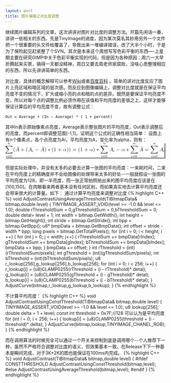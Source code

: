 ```yaml
---
layout: post
title: 图片编辑之对比度调整
---
```



继续图片编辑系列的文章，这次讲讲对图片对比度的调整方法。开篇先闲话一番，讲讲一些相关的东西。先是TinyImage的进度，因为某次莫名其妙用另外一个文件把一个很重要的头文件给覆盖了，导致出来一堆编译错误，改了大半个小时，于是为了保险起见赶紧整了个SVN。其次是本来这个周想写写色彩平衡的东西—-上星期主要在研究GIMP中关于色彩平衡实现的代码，但是因为各种原因：周六一大早折腾起来买票，搞得一天都没精神，周日又要去周老师家腐败，没啥心思整理相应的东西，所以先讲讲简单的东西。

对比度，具体的概念解释可以参考[Wiki][1]或者[百度百科][2] 。简单的讲对比度反应了图片上亮区域和暗区域的层次感。而反应到图像编辑上，调整对比度就是在保证平均亮度不变的情况下，扩大或缩小亮的点和暗的点的差异。既然是要保证平均亮度不变，所以对每个点的调整比例必须作用在该值和平均亮度的差值之上，这样才能够保证计算后的平均亮度不变，故有调整公式：

    Out = Average + (In – Average) * ( 1 + percent)
    
其中In表示原始像素点亮度，Average表示整张图片的平均亮度，Out表示调整后的亮度，而percent即调整范围[-1,1]。证明这个公式的正确性相当简单：
设图上有n个像素点，各个点亮度为Ai，平均亮度为A，变化率为alpha，则有：
![此处输入图片的描述][3]

但是实际处理中，并没有太多的必要去计算一张图的平均亮度：一来耗时间，二来在平均亮度上的精确度并不会给图像的处理带来太多的好处--一般就假设一张图的平均亮度为128，即一半亮度，而一张正常拍照拍出来的图平均亮度应该是在[100,150]。在肉眼看来两者基本没有任何区别，而如果真实地去计算平均亮度还会带来很大的计算量。如下：
通过计算平均亮度来调整对比度
{% highlight C++ %}
void    AdjustContrastUsingAverageThreshold(TiBitmapData& bitmap,double level)
{
	TINYIMAGE_ASSERT_VOID(level >= -1.0 && level <= 1.0);
	double rThresholdSum = 0,gThresholdSum = 0,bThresholdSum = 0;
	double detal= level + 1;
	int width    = bitmap.GetWidth();
	int height    = bitmap.GetHeight();
	int stride    = bitmap.GetStride();
	int bpp        = bitmap.GetBpp();
	u8* bmpData    = bitmap.GetBmpData();
	int offset    = stride - width * bpp;
	long pixels = bitmap.GetTotalPixels();
	for (int i = 0; i < height; i ++)
	{
		for (int j = 0; j < width; j++)
		{
			rThresholdSum += bmpData[rIndex];
			gThresholdSum += bmpData[gIndex];
			bThresholdSum += bmpData[bIndex];
			bmpData += bpp;
		}
		bmpData += offset;
	}
	int rThreshold = (int)(rThresholdSum/pixels);
	int gThreshold = (int)(gThresholdSum/pixels);
	int bThreshold = (int)(bThresholdSum/pixels);
	u8 r_lookup[256],g_lookup[256],b_lookup[256];
	for (int i = 0; i < 256; i++)
	{
		r_lookup[i] = (u8)CLAMP0255(rThreshold + (i - rThreshold)* detal);
		g_lookup[i] = (u8)CLAMP0255(gThreshold + (i - gThreshold)* detal);
		b_lookup[i] = (u8)CLAMP0255(bThreshold + (i - bThreshold)* detal);
	}
	AdjustCurve(bitmap,r_lookup,g_lookup,b_lookup);
}
{% endhighlight %}

不计算平均亮度：
{% highlight C++ %}
void    AdjustContrastUsingConstThreshold(TiBitmapData& bitmap,double level)
{
	TINYIMAGE_ASSERT_VOID(level >= -1.0 && level <= 1.0);
	u8 lookup[256];
	double delta        = 1 + level;
	const int threshold = 0x7F;//128 可以认为是平均亮度
	for (int i = 0; i < 256; i++)
	{
		lookup[i] = (u8)CLAMP0255(threshold + (i - threshold)* delta);
	}
	AdjustCurve(bitmap,lookup,TINYIMAGE_CHANEL_RGB);
}
{% endhighlight %}

而在调用算法的时候完全可以通过一个开关来控制到底是调用哪个--个人推荐下一种，虽然不严格符合调整对比度的语义，但效果基本一致。在Release下下一种基本是瞬间完成，对于3K*2K的图也能保证在100ms内完成。
{% highlight C++ %}
void    AdjustContrast(TiBitmapData& bitmap,double level)
{
#ifdef CONSTTHRESHOLD
AdjustContrastUsingConstThreshold(bitmap,level);
#else
AdjustContrastUsingAverageThreshold(bitmap,level);
#endif
}
{% endhighlight %}


  [1]: http://zh.wikipedia.org/zh/%E5%B0%8D%E6%AF%94%E5%BA%A6
  [2]: http://baike.baidu.com/view/66029.htm
  [3]: /images/ip6.jpg